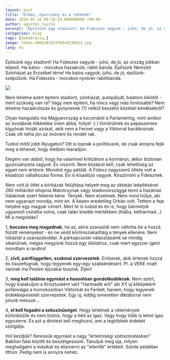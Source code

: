 ```yaml
---
layout: post
title: "Orbán, Gyurcsány és a tehenek"
date: 2016-05-16 09:18:19.000000000 +00:00
author: agoston_laszlo
excerpt: "Építsünk egy stadiont! Ha Fideszes vagyok - juhú, de jó, az ország jobban teljesít. Ha balos - mocskos hazaáruló, rabló banda. Építsünk Nemzeti Színházat az Erzsébet térre! Ha balos vagyok, juhú, de jó, épülünk-szépülünk. Ha Fideszes - mocskos nyolcév rablóbanda."
categories: blog
tags: [demokrácia,]
image: tehen-d0001B15Fdf69c933b813.jpg
lang: hu
---
```

Építsünk egy stadiont! Ha Fideszes vagyok - juhú, de jó, az ország jobban teljesít. Ha balos - mocskos hazaáruló, rabló banda.
Építsünk Nemzeti Színházat az Erzsébet térre! Ha balos vagyok, juhú, de jó, épülünk-szépülünk. Ha Fideszes - mocskos nyolcév rablóbanda.

![]({{site.baseurl}}/images/tehen-d0001B15Fdf69c933b813.jpg)

Nem lehetne azért építeni stadiont, színházat, autópályát, balatoni kikötőt - mert szükség van rá? Vagy nem építeni, ha nincs vagy más fontosabb? Nem lehetne hazaárulózás és gúnynevek (?) nélkül beszélni közéleti kérdésekről?

Olyan hangulatú ma Magyarország a kocsmától a Parlamentig, mint amikor az óvodások klikkekbe (nem abba, hülye! :) ) tömörülnek és pápaszemes kígyónak hívják azokat, akik nem a Ferivel vagy a Viktorral barátkoznak.
Csak ott néha jön az óvónéni és rendet rak.

Tudod mitől jobb Nyugaton? Ott is lopnak a politikusok, de csak annyira fejik meg a tehenet, hogy életben maradjon.

Elegem van abból, hogy ha valamivel kritizálom a kormányt, akkor biztosan gyurcsányista vagyok. És viszont. Nem középút kell, csak lehetőség az egyet nem értésre.
Mondok egy példát. A Fidesz nagyszerű ötlete volt a kisadózó vállalkozási forma. Én is kisadózó vagyok. Köszönöm a Fidesznek.

Nem volt jó ötlet a kórházak felújítása helyett meg az oktatás leépítésével 260 milliárdot ellopnia Matolcsynak vagy stadionországgá tenni a hazámat. Valakinek ezért felelnie kéne.
Tények. Nem érzelmek. Nem mind hülye, aki nem ugyanazt mondja, mint én. A képen eredetileg Orbán volt. Tettem a feje helyére egy magyar címert. Mert te is tudod és én is, hogy bármelyik ugyanezt csinálta volna, csak talán kisebb mértékben (hiába, kétharmad...)
Mi a megoldás?

1, **bocsáss meg magadnak**, ha az, akire szavaztál nem váltotta be a hozzá fűzött reményeket - és ne védd körömszakadtáig a tények ellenére. Nem hibáztál a szavazatoddal. A párkapcsolat-választásaink se mindig sikerülnek, mégse megyünk hozzá egy idiótához, csak mert egyszer igent mondtam a randira!

2, **civil, pártfüggetlen, szakmai szervezetek**. Emberek, akik értenek hozzá és összefognak, hogy tegyenek egy-egy szakkérdésért. Pl. a VEKE miatt vannak ma Pesten éjszakai buszok. Éljen!

3, **meg kell találnia egymást a hasonlóan gondolkodóknak**. Nem azért, hogy kialakuljon a Krisztusként várt "Harmadik erő" aki XY új klikkjeként pofánvágja a homokozóban Viktorkát és Ferikét, hanem, hogy legyenek érdekképviseleti szervezetek. Egy új, eddig ismeretlen diktátorral nem jutunk messze...

4, **el kell fogadni a sokszínűséget**. Hogy lehetnek a vélemények különbözők és nem biztos, hogy a tiéd az igaz. Vagy hogy több is lehet igaz egyszerre. És azt a döntést kell meghozni, ami a legtöbbek érdekét szolgálja.

Hol kezdjük? Keressük egymást a nagy "értelmiségi szétszóratásban" Babilon falai között és beszélgessünk. Tanuljuk meg úja, milyen meghallgatni a másikat és elismerni az "ellenfél" értékeit.
Szinte pédátlan itthon. Pedig nem is annyira nehéz.

